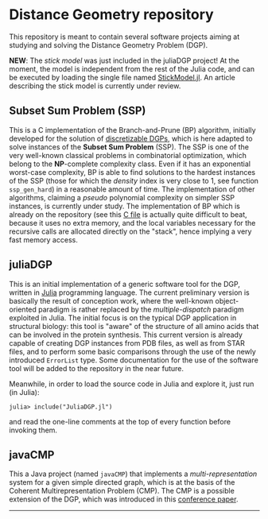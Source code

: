 
# Distance Geometry repository

This repository is meant to contain several software projects aiming at studying
and solving the Distance Geometry Problem (DGP).

**NEW**: The *stick model* was just included in the juliaDGP project!
At the moment, the model is independent from the rest of the Julia code, and can
be executed by loading the single file named [StickModel.jl](./juliaDGP/StickModel.jl).
An article describing the stick model is currently under review.

## Subset Sum Problem (SSP)

This is a C implementation of the Branch-and-Prune (BP) algorithm, initially developed
for the solution of [discretizable DGPs](https://link.springer.com/article/10.1007/s11590-011-0358-3),
which is here adapted to solve instances of the **Subset Sum Problem** (SSP). The SSP
is one of the very well-known classical problems in combinatorial optimization, which
belong to the **NP**-complete complexity class. Even if it has an exponential worst-case
complexity, BP is able to find solutions to the hardest instances of the SSP (those for
which the *density* index is very close to 1, see function ```ssp_gen_hard```) in a 
reasonable amount of time. The implementation of other algorithms, claiming a *pseudo*
polynomial complexity on simpler SSP instances, is currently under study. The implementation
of BP which is already on the repository (see this [C file](./ssp/bp.c) is actually quite
difficult to beat, because it uses no extra memory, and the local variables necessary for 
the recursive calls are allocated directly on the "stack", hence implying a very fast
memory access.

## juliaDGP

This is an initial implementation of a generic software tool for the DGP, written
in [Julia](https://julialang.org/) programming language. The current preliminary 
version is basically the result of conception work, where the well-known object-oriented 
paradigm is rather replaced by the *multiple-dispatch* paradigm exploited in Julia.
The initial focus is on the typical DGP application in structural biology: this
tool is "aware" of the structure of all amino acids that can be involved in the
protein synthesis. This current version is already capable of creating DGP instances 
from PDB files, as well as from STAR files, and to perform some basic comparisons 
through the use of the newly introduced ```ErrorList``` type. Some documentation 
for the use of the software tool will be added to the repository in the near future.

Meanwhile, in order to load the source code in Julia and explore it, just run 
(in Julia):

	julia> include("JuliaDGP.jl")

and read the one-line comments at the top of every function before invoking them.

## javaCMP

This a Java project (named ```javaCMP```) that implements a *multi-representation* 
system for a given simple directed graph, which is at the basis of the Coherent
Multirepresentation Problem (CMP). The CMP is a possible extension of the DGP, 
which was introduced in this [conference paper](https://link.springer.com/chapter/10.1007/978-3-031-34953-9_27).

------------------------------------------------------------------------------------


